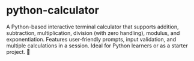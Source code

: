 # python-calculator
A Python-based interactive terminal calculator that supports addition, subtraction, multiplication, division (with zero handling), modulus, and exponentiation. Features user-friendly prompts, input validation, and multiple calculations in a session. Ideal for Python learners or as a starter project. 🚀
